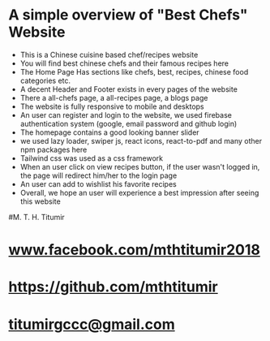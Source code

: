 # A simple overview of "Best Chefs" Website
- This is a Chinese cuisine based chef/recipes website
- You will find best chinese chefs and their famous recipes here
- The Home Page Has sections like chefs, best, recipes, chinese food categories etc.
- A decent Header and Footer exists in every pages of the website
- There a all-chefs page, a all-recipes page, a blogs page
- The website is fully responsive to mobile and desktops
- An user can register and login to the website, we used firebase authentication system (google, email password and github login)
- The homepage contains a good looking banner slider
- we used lazy loader, swiper js, react icons, react-to-pdf and many other npm packages here
- Tailwind css was used as a css framework
- When an user click on view recipes button, if the user wasn't logged in, the page will redirect him/her to the login page
- An user can add to wishlist his favorite recipes
- Overall, we hope an user will experience a best impression after seeing this website


#M. T. H. Titumir
# www.facebook.com/mthtitumir2018
# https://github.com/mthtitumir
# titumirgccc@gmail.com